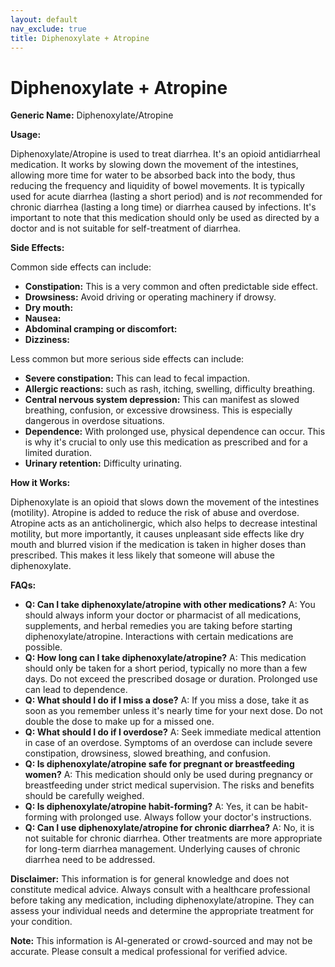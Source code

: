 ```yaml
---
layout: default
nav_exclude: true
title: Diphenoxylate + Atropine
---
```


# Diphenoxylate + Atropine

**Generic Name:** Diphenoxylate/Atropine

**Usage:**

Diphenoxylate/Atropine is used to treat diarrhea.  It's an opioid antidiarrheal medication.  It works by slowing down the movement of the intestines, allowing more time for water to be absorbed back into the body, thus reducing the frequency and liquidity of bowel movements.  It is typically used for acute diarrhea (lasting a short period) and is *not* recommended for chronic diarrhea (lasting a long time) or diarrhea caused by infections.  It's important to note that this medication should only be used as directed by a doctor and is not suitable for self-treatment of diarrhea.


**Side Effects:**

Common side effects can include:

* **Constipation:** This is a very common and often predictable side effect.
* **Drowsiness:**  Avoid driving or operating machinery if drowsy.
* **Dry mouth:**
* **Nausea:**
* **Abdominal cramping or discomfort:**
* **Dizziness:**

Less common but more serious side effects can include:

* **Severe constipation:** This can lead to fecal impaction.
* **Allergic reactions:** such as rash, itching, swelling, difficulty breathing.
* **Central nervous system depression:** This can manifest as slowed breathing, confusion, or excessive drowsiness. This is especially dangerous in overdose situations.
* **Dependence:**  With prolonged use, physical dependence can occur. This is why it's crucial to only use this medication as prescribed and for a limited duration.
* **Urinary retention:** Difficulty urinating.


**How it Works:**

Diphenoxylate is an opioid that slows down the movement of the intestines (motility).  Atropine is added to reduce the risk of abuse and overdose.  Atropine acts as an anticholinergic, which also helps to decrease intestinal motility, but more importantly, it causes unpleasant side effects like dry mouth and blurred vision if the medication is taken in higher doses than prescribed. This makes it less likely that someone will abuse the diphenoxylate.


**FAQs:**

* **Q: Can I take diphenoxylate/atropine with other medications?** A:  You should always inform your doctor or pharmacist of all medications, supplements, and herbal remedies you are taking before starting diphenoxylate/atropine.  Interactions with certain medications are possible.
* **Q: How long can I take diphenoxylate/atropine?** A:  This medication should only be taken for a short period, typically no more than a few days.  Do not exceed the prescribed dosage or duration. Prolonged use can lead to dependence.
* **Q: What should I do if I miss a dose?** A:  If you miss a dose, take it as soon as you remember unless it's nearly time for your next dose. Do not double the dose to make up for a missed one.
* **Q: What should I do if I overdose?** A:  Seek immediate medical attention in case of an overdose.  Symptoms of an overdose can include severe constipation, drowsiness, slowed breathing, and confusion.
* **Q: Is diphenoxylate/atropine safe for pregnant or breastfeeding women?** A:  This medication should only be used during pregnancy or breastfeeding under strict medical supervision. The risks and benefits should be carefully weighed.
* **Q: Is diphenoxylate/atropine habit-forming?** A: Yes, it can be habit-forming with prolonged use.  Always follow your doctor's instructions.
* **Q: Can I use diphenoxylate/atropine for chronic diarrhea?** A: No, it is not suitable for chronic diarrhea.  Other treatments are more appropriate for long-term diarrhea management.  Underlying causes of chronic diarrhea need to be addressed.


**Disclaimer:** This information is for general knowledge and does not constitute medical advice.  Always consult with a healthcare professional before taking any medication, including diphenoxylate/atropine. They can assess your individual needs and determine the appropriate treatment for your condition.


**Note:** This information is AI-generated or crowd-sourced and may not be accurate. Please consult a medical professional for verified advice.